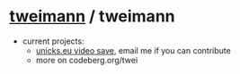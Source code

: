 # [tweimann](https://github.com/tweimann) / tweimann

- current projects: 
  - [unicks.eu video save](https://gist.github.com/69a7fd2f6446cf138883c342c0a894b1), email me if you can contribute
  - more on codeberg.org/twei
